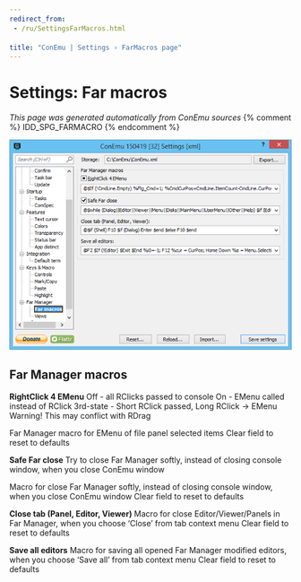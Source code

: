 ```yaml
---
redirect_from:
 - /ru/SettingsFarMacros.html

title: "ConEmu | Settings › FarMacros page"
---
```


# Settings: Far macros

*This page was generated automatically from ConEmu sources*
{% comment %} IDD_SPG_FARMACRO {% endcomment %}

![ConEmu Settings: Far macros](/img/Settings-Far-Macros.png)



## Far Manager macros

**RightClick 4 EMenu** Off - all RClicks passed to console On - EMenu called instead of RClick 3rd-state - Short RClick passed, Long RClick -> EMenu Warning! This may conflict with RDrag

Far Manager macro for EMenu of file panel selected items Clear field to reset to defaults

**Safe Far close** Try to close Far Manager softly, instead of closing console window, when you close ConEmu window

Macro for close Far Manager softly, instead of closing console window, when you close ConEmu window Clear field to reset to defaults

**Close tab (Panel, Editor, Viewer)** Macro for close Editor/Viewer/Panels in Far Manager, when you choose ‘Close’ from tab context menu Clear field to reset to defaults

**Save all editors** Macro for saving all opened Far Manager modified editors, when you choose ‘Save all’ from tab context menu Clear field to reset to defaults



